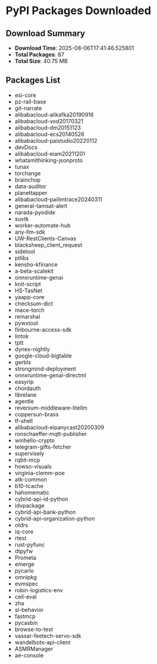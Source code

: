 # PyPI Packages Downloaded

## Download Summary
- **Download Time**: 2025-08-06T17:41:46.525801
- **Total Packages**: 87
- **Total Size**: 40.75 MB

## Packages List
- esi-core
- pz-rail-base
- git-narrate
- alibabacloud-alikafka20190916
- alibabacloud-vod20170321
- alibabacloud-dm20151123
- alibabacloud-ecs20140526
- alibabacloud-paistudio20220112
- devDocs
- alibabacloud-eiam20211201
- whatamithinking-jsonproto
- tunax
- torchange
- brainchop
- data-auditor
- planettapper
- alibabacloud-paillmtrace20240311
- general-tamsat-alert
- narada-pyodide
- suvtk
- worker-automate-hub
- any-llm-sdk
- UW-RestClients-Canvas
- blacksheep_client_request
- sidetool
- ptlibs
- kensho-kfinance
- a-beta-scalekit
- onnxruntime-genai
- knit-script
- HS-TasNet
- yaapp-core
- checksum-dict
- mace-torch
- remarshal
- pywxtool
- finbourne-access-sdk
- lintok
- tptt
- dynex-nightly
- google-cloud-bigtable
- gerbls
- strongmind-deployment
- onnxruntime-genai-directml
- easyrip
- chordauth
- librelane
- agentle
- revenium-middleware-litellm
- coppersun-brass
- tf-shell
- alibabacloud-eipanycast20200309
- ronschaeffer-mqtt-publisher
- winhello-crypto
- telegram-gifts-fetcher
- supervisely
- rqbit-mcp
- howso-visuals
- virginia-clemm-poe
- atk-common
- b10-tcache
- hahomematic
- cybrid-api-id-python
- idvpackage
- cybrid-api-bank-python
- cybrid-api-organization-python
- otdrs
- iq-core
- rtest
- rust-pyfunc
- dtpyfw
- Prometa
- emerge
- pycarlo
- omnipkg
- evmspec
- robin-logistics-env
- cell-eval
- zha
- sl-behavior
- fastmcp
- pycasbin
- browse-to-test
- vassar-feetech-servo-sdk
- wandelbots-api-client
- ASMRManager
- ae-console
